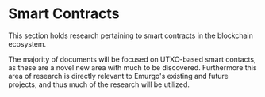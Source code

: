 # Smart Contracts

This section holds research pertaining to smart contracts in the blockchain ecosystem.

The majority of documents will be focused on UTXO-based smart contacts, as these are a novel new area with much to be discovered. Furthermore this area of research is directly relevant to Emurgo's existing and future projects, and thus much of the research will be utilized.